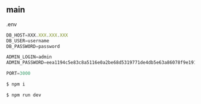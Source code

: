 ## main

.env
```js
DB_HOST=XXX.XXX.XXX.XXX
DB_USER=username
DB_PASSWORD=password

ADMIN_LOGIN=admin
ADMIN_PASSWORD=eea1194c5e83c8a5116e0a2be68d5319771de4db5e63a86078f9e191628273f0

PORT=3000
```

```sh
$ npm i
```

```sh
$ npm run dev
``` 
